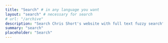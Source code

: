 ```yaml
---
title: "Search" # in any language you want
layout: "search" # necessary for search
# url: "/archive"
description: "Search Chris Short's website with full text fuzzy search"
summary: "search"
placeholder: "Search"
---
```

